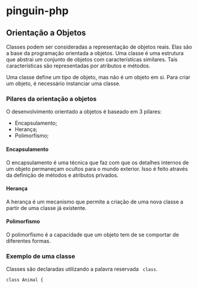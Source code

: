 # pinguin-php
## Orientação a Objetos
Classes podem ser consideradas a representação de objetos reais. Elas são a base da programação orientada a objetos. Uma classe é uma estrutura que abstrai um conjunto de objetos com características similares. Tais características são representadas por atributos e métodos.

Uma classe define um tipo de objeto, mas não é um objeto em si. Para criar um objeto, é necessário instanciar uma classe. 

### Pilares da orientação a objetos

O desenvolvimento orientado a objetos é baseado em 3 pilares:
* Encapsulamento;
* Herança;
* Polimorfismo;

#### Encapsulamento 
O encapsulamento é uma técnica que faz com que os detalhes internos de um objeto permaneçam ocultos para o mundo exterior. Isso é feito através da definição de métodos e atributos privados. 

#### Herança
A herança é um mecanismo que permite a criação de uma nova classe a partir de uma classe já existente.

#### Polimorfismo

O polimorfismo é a capacidade que um objeto tem de se comportar de diferentes formas. 

### Exemplo de uma classe

Classes são declaradas utilizando a palavra reservada `` class``.
```angular2html
class Animal {
```